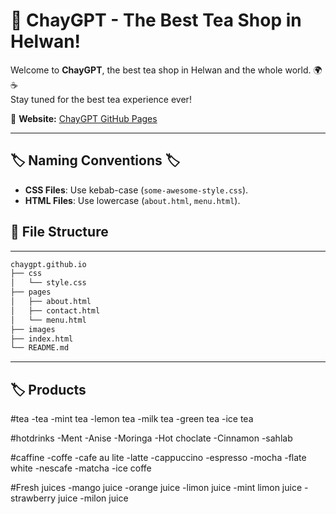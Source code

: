 # 🏡 ChayGPT - The Best Tea Shop in Helwan!  
Welcome to **ChayGPT**, the best tea shop in Helwan and the whole world. 🌍☕  
Stay tuned for the best tea experience ever!  

📌 **Website:** [ChayGPT GitHub Pages](https://adham-khairy.github.io/chaygpt.github.io/)  

---
## 🏷️ Naming Conventions 🏷️  
- **CSS Files**: Use kebab-case (`some-awesome-style.css`).  
- **HTML Files**: Use lowercase (`about.html`, `menu.html`).  
## 📂 File Structure  
---
```bash
chaygpt.github.io
├── css
│   └── style.css
├── pages
│   ├── about.html
│   ├── contact.html
│   └── menu.html
├── images
├── index.html
└── README.md
```
---
## 🏷️ Products
#tea
-tea
-mint tea
-lemon tea
-milk tea
-green tea
-ice tea

#hotdrinks
-Ment
-Anise
-Moringa
-Hot choclate
-Cinnamon
-sahlab

#caffine
-coffe
-cafe au lite
-latte
-cappuccino
-espresso
-mocha
-flate white
-nescafe
-matcha
-ice coffe

#Fresh juices
 -mango juice
 -orange juice
 -limon juice
 -mint limon juice
 -strawberry juice
 -milon juice
 
 

